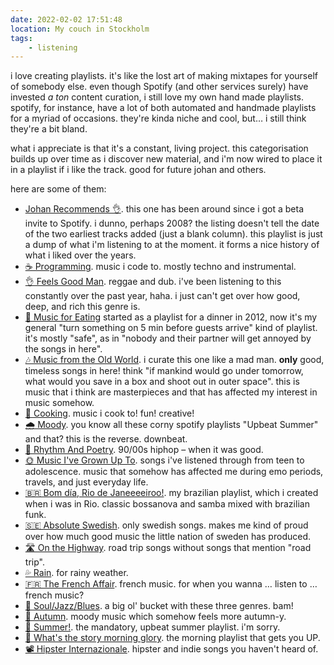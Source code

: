 ```yaml
---
date: 2022-02-02 17:51:48
location: My couch in Stockholm
tags:
    - listening
---
```


i love creating playlists. it's like the lost art of making mixtapes for yourself of somebody else.
even though Spotify (and other services surely) have invested _a ton_ content curation, i still love
my own hand made playlists. spotify, for instance, have a lot of both automated and handmade
playlists for a myriad of occasions. they're kinda niche and cool, but… i still think they're a bit
bland.

what i appreciate is that it's a constant, living project. this categorisation builds up over time
as i discover new material, and i'm now wired to place it in a playlist if i like the track. good
for future johan and others.

here are some of them:

- [Johan Recommends 👌](https://open.spotify.com/playlist/1Ldhvei26A52VXc1ErGFE3?si=7784bde2b4864c83).
  this one has been around since i got a beta invite to Spotify. i dunno, perhaps 2008? the listing
  doesn't tell the date of the two earliest tracks added (just a blank column). this playlist is
  just a dump of what i'm listening to at the moment. it forms a nice history of what i liked over
  the years.
- [☕ Programming](https://open.spotify.com/playlist/2mtlhuFVOFMn6Ho3JmrLc2?si=01e2e74df939457c).
  music i code to. mostly techno and instrumental.
- [👌 Feels Good Man](https://open.spotify.com/playlist/6sQMuWwPINJiLZUJK4Z3uD?si=c1900108fe7946fa).
  reggae and dub. i've been listening to this constantly over the past year, haha. i just can't get
  over how good, deep, and rich this genre is.
- [💑 Music for Eating](https://open.spotify.com/playlist/5nh0YK8EONkjzOnbA3BhUY?si=bb2ee94098424d68)
  started as a playlist for a dinner in 2012, now it's my general "turn something on 5 min before
  guests arrive" kind of playlist. it's mostly "safe", as in "nobody and their partner will get
  annoyed by the songs in here".
- [🎶 Music from the Old World](https://open.spotify.com/playlist/7q5ibEnI11LGt6OfPdUiYF?si=71eee722055a42e7).
  i curate this one like a mad man. **only** good, timeless songs in here! think "if mankind would
  go under tomorrow, what would you save in a box and shoot out in outer space". this is music that
  i think are masterpieces and that has affected my interest in music somehow.
- [🍝 Cooking](https://open.spotify.com/playlist/1gogip1RT6OUnbvdnTi6Pl?si=ac2453416add46c0). music
  i cook to! fun! creative!
- [🌧 Moody](https://open.spotify.com/playlist/59nplETeaMx3BmSJ0HmueD?si=40dfed3c765943a3). you know
  all these corny spotify playlists "Upbeat Summer" and that? this is the reverse. downbeat.
- [🔫 Rhythm And Poetry](https://open.spotify.com/playlist/7iN8d1FOc4MPI1kdviSaKz?si=7fd232edf03940f4).
  90/00s hiphop – when it was good.
- [🌞 Music I've Grown Up To](https://open.spotify.com/playlist/078GhmeGcbKJgRZD8dy6Rk?si=d2e15235ff4e45cf).
  songs i've listened through from teen to adolescence. music that somehow has affected me during
  emo periods, travels, and just everyday life.
- [🇧🇷 Bom día, Rio de Janeeeeiroo!](https://open.spotify.com/playlist/3BNTm0AP9uiM0KIXc8iHEr?si=170da54d9da443c1).
  my brazilian playlist, which i created when i was in Rio. classic bossanova and samba mixed with
  brazilian funk.
- [🇸🇪 Absolute Swedish](https://open.spotify.com/playlist/5oJPfALfNLPFrq5gxWuude?si=982a8f0ae3e44338).
  only swedish songs. makes me kind of proud over how much good music the little nation of sweden
  has produced.
- [🛣 On the Highway](https://open.spotify.com/playlist/6iXHobR6yJaPqgBaaL64xX?si=dd229408c5bf4121).
  road trip songs without songs that mention "road trip".
- [💦 Rain](https://open.spotify.com/playlist/3nuTeGLROOyh5t4VMKTp13?si=2262e0a243c74c16). for rainy
  weather.
- [🇫🇷 The French Affair](https://open.spotify.com/playlist/5zFLAiAjNowbHSSgMOC4RE?si=0cf90c6f01d44928).
  french music. for when you wanna … listen to … french music?
- [🎸 Soul/Jazz/Blues](https://open.spotify.com/playlist/4M9CK0W1O4Kcdqz5Yy2Qzh?si=6343cd67b7c94935).
  a big ol' bucket with these three genres. bam!
- [🍂 Autumn](https://open.spotify.com/playlist/0C0bD6e5aOZqPwPgVl9Ail?si=5ca31048878e4ec1). moody
  music which somehow feels more autumn-y.
- [🌻 Summer!](https://open.spotify.com/playlist/5eItx1PWuOqZ6wKjcq6MFv?si=69f8937279744315). the
  mandatory, upbeat summer playlist. i'm sorry.
- [🌅 What's the story morning glory](https://open.spotify.com/playlist/1F3AXwgZIi90ArZb9Vwykb?si=1efe867ebf114bce).
  the morning playlist that gets you UP.
- [📽 Hipster Internazionale](https://open.spotify.com/playlist/4vX0My1z66vnhiequGGdYM?si=7a538d36e04147e7).
  hipster and indie songs you haven't heard of.
